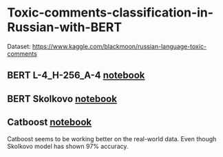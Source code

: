 # Toxic-comments-classification-in-Russian-with-BERT
Dataset: https://www.kaggle.com/blackmoon/russian-language-toxic-comments


## BERT L-4_H-256_A-4 [notebook](https://github.com/levppp/Toxic-comments-classification-in-Russian-with-BERT-and-Catboost/blob/main/VK%20Toxic%20Comments%20Classification%20.ipynb)

## BERT Skolkovo [notebook](https://github.com/levppp/Toxic-comments-classification-in-Russian-with-BERT-and-Catboost/blob/main/Skolkovo_toxic_model.ipynb)

## Catboost [notebook](https://github.com/levppp/Toxic-comments-classification-in-Russian-with-BERT-and-Catboost/blob/main/Catboost%20toxic%20model.ipynb)
Catboost seems to be working better on the real-world data. Even though Skolkovo model has shown 97% accuracy.
